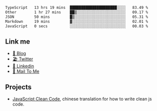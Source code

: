 <!--START_SECTION:waka-->

```txt
TypeScript   13 hrs 19 mins  █████████████████████░░░░   83.49 %
Other        1 hr 27 mins    ██▒░░░░░░░░░░░░░░░░░░░░░░   09.17 %
JSON         50 mins         █▒░░░░░░░░░░░░░░░░░░░░░░░   05.31 %
Markdown     19 mins         ▓░░░░░░░░░░░░░░░░░░░░░░░░   02.01 %
JavaScript   0 secs          ░░░░░░░░░░░░░░░░░░░░░░░░░   00.03 %
```

<!--END_SECTION:waka-->

## Link me

- [📕 Blog](https://chris-yu.vercel.app/)
- [🏖️ Twitter](https://twitter.com/yuetong3yu)
- [🧳 Linkedin](https://www.linkedin.com/in/yuetong3yu)
- [📧 Mail To Me](mailto:yuetong3yu@gmail.com)


## Projects 

- [JavaScript Clean Code](https://js-clean-code-cn.vercel.app/), chinese translation for how to write clean js code.
